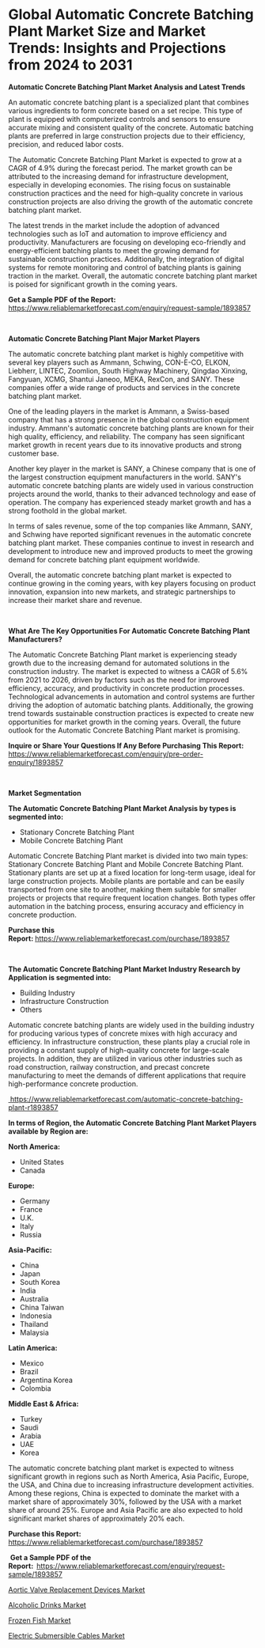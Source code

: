 <p><h1>Global Automatic Concrete Batching Plant Market Size and Market Trends: Insights and Projections from 2024 to 2031</h1></p><p><strong>Automatic Concrete Batching Plant Market Analysis and Latest Trends</strong></p>
<p><p>An automatic concrete batching plant is a specialized plant that combines various ingredients to form concrete based on a set recipe. This type of plant is equipped with computerized controls and sensors to ensure accurate mixing and consistent quality of the concrete. Automatic batching plants are preferred in large construction projects due to their efficiency, precision, and reduced labor costs.</p><p>The Automatic Concrete Batching Plant Market is expected to grow at a CAGR of 4.9% during the forecast period. The market growth can be attributed to the increasing demand for infrastructure development, especially in developing economies. The rising focus on sustainable construction practices and the need for high-quality concrete in various construction projects are also driving the growth of the automatic concrete batching plant market.</p><p>The latest trends in the market include the adoption of advanced technologies such as IoT and automation to improve efficiency and productivity. Manufacturers are focusing on developing eco-friendly and energy-efficient batching plants to meet the growing demand for sustainable construction practices. Additionally, the integration of digital systems for remote monitoring and control of batching plants is gaining traction in the market. Overall, the automatic concrete batching plant market is poised for significant growth in the coming years.</p></p>
<p><strong>Get a Sample PDF of the Report:&nbsp;</strong> <a href="https://www.reliablemarketforecast.com/enquiry/request-sample/1893857">https://www.reliablemarketforecast.com/enquiry/request-sample/1893857</a></p>
<p>&nbsp;</p>
<p><strong>Automatic Concrete Batching Plant Major Market Players</strong></p>
<p><p>The automatic concrete batching plant market is highly competitive with several key players such as Ammann, Schwing, CON-E-CO, ELKON, Liebherr, LINTEC, Zoomlion, South Highway Machinery, Qingdao Xinxing, Fangyuan, XCMG, Shantui Janeoo, MEKA, RexCon, and SANY. These companies offer a wide range of products and services in the concrete batching plant market.</p><p>One of the leading players in the market is Ammann, a Swiss-based company that has a strong presence in the global construction equipment industry. Ammann's automatic concrete batching plants are known for their high quality, efficiency, and reliability. The company has seen significant market growth in recent years due to its innovative products and strong customer base.</p><p>Another key player in the market is SANY, a Chinese company that is one of the largest construction equipment manufacturers in the world. SANY's automatic concrete batching plants are widely used in various construction projects around the world, thanks to their advanced technology and ease of operation. The company has experienced steady market growth and has a strong foothold in the global market.</p><p>In terms of sales revenue, some of the top companies like Ammann, SANY, and Schwing have reported significant revenues in the automatic concrete batching plant market. These companies continue to invest in research and development to introduce new and improved products to meet the growing demand for concrete batching plant equipment worldwide.</p><p>Overall, the automatic concrete batching plant market is expected to continue growing in the coming years, with key players focusing on product innovation, expansion into new markets, and strategic partnerships to increase their market share and revenue.</p></p>
<p>&nbsp;</p>
<p><strong>What Are The Key Opportunities For Automatic Concrete Batching Plant Manufacturers?</strong></p>
<p><p>The Automatic Concrete Batching Plant market is experiencing steady growth due to the increasing demand for automated solutions in the construction industry. The market is expected to witness a CAGR of 5.6% from 2021 to 2026, driven by factors such as the need for improved efficiency, accuracy, and productivity in concrete production processes. Technological advancements in automation and control systems are further driving the adoption of automatic batching plants. Additionally, the growing trend towards sustainable construction practices is expected to create new opportunities for market growth in the coming years. Overall, the future outlook for the Automatic Concrete Batching Plant market is promising.</p></p>
<p><strong>Inquire or Share Your Questions If Any Before Purchasing This Report:</strong> <a href="https://www.reliablemarketforecast.com/enquiry/pre-order-enquiry/1893857">https://www.reliablemarketforecast.com/enquiry/pre-order-enquiry/1893857</a></p>
<p>&nbsp;</p>
<p><strong>Market Segmentation</strong></p>
<p><strong>The Automatic Concrete Batching Plant Market Analysis by types is segmented into:</strong></p>
<p><ul><li>Stationary Concrete Batching Plant</li><li>Mobile Concrete Batching Plant</li></ul></p>
<p><p>Automatic Concrete Batching Plant market is divided into two main types: Stationary Concrete Batching Plant and Mobile Concrete Batching Plant. Stationary plants are set up at a fixed location for long-term usage, ideal for large construction projects. Mobile plants are portable and can be easily transported from one site to another, making them suitable for smaller projects or projects that require frequent location changes. Both types offer automation in the batching process, ensuring accuracy and efficiency in concrete production.</p></p>
<p><strong>Purchase this Report:&nbsp;</strong><a href="https://www.reliablemarketforecast.com/purchase/1893857">https://www.reliablemarketforecast.com/purchase/1893857</a></p>
<p>&nbsp;</p>
<p><strong>The Automatic Concrete Batching Plant Market Industry Research by Application is segmented into:</strong></p>
<p><ul><li>Building Industry</li><li>Infrastructure Construction</li><li>Others</li></ul></p>
<p><p>Automatic concrete batching plants are widely used in the building industry for producing various types of concrete mixes with high accuracy and efficiency. In infrastructure construction, these plants play a crucial role in providing a constant supply of high-quality concrete for large-scale projects. In addition, they are utilized in various other industries such as road construction, railway construction, and precast concrete manufacturing to meet the demands of different applications that require high-performance concrete production.</p></p>
<p><a href="https://www.reliablemarketforecast.com/automatic-concrete-batching-plant-r1893857">&nbsp;https://www.reliablemarketforecast.com/automatic-concrete-batching-plant-r1893857</a></p>
<p><strong>In terms of Region, the Automatic Concrete Batching Plant Market Players available by Region are:</strong></p>
<p>
    <p> <strong> North America: </strong>
        <ul>
            <li>United States</li>
            <li>Canada</li>
        </ul>
        </p> 
    <p> <strong> Europe: </strong>
        <ul>
            <li>Germany</li>
            <li>France</li>
            <li>U.K.</li>
            <li>Italy</li>
            <li>Russia</li>
        </ul>
        </p> 
    <p> <strong> Asia-Pacific: </strong>
        <ul>
            <li>China</li>
            <li>Japan</li>
            <li>South Korea</li>
            <li>India</li>
            <li>Australia</li>
            <li>China Taiwan</li>
            <li>Indonesia</li>
            <li>Thailand</li>
            <li>Malaysia</li>
        </ul>
        </p> 
    <p> <strong> Latin America: </strong>
        <ul>
            <li>Mexico</li>
            <li>Brazil</li>
            <li>Argentina Korea</li>
            <li>Colombia</li>
        </ul>
        </p> 
    <p> <strong> Middle East & Africa: </strong>
        <ul>
            <li>Turkey</li>
            <li>Saudi</li>
            <li>Arabia</li>
            <li>UAE</li>
            <li>Korea</li>
        </ul>
    </p>
    </p>
<p><p>The automatic concrete batching plant market is expected to witness significant growth in regions such as North America, Asia Pacific, Europe, the USA, and China due to increasing infrastructure development activities. Among these regions, China is expected to dominate the market with a market share of approximately 30%, followed by the USA with a market share of around 25%. Europe and Asia Pacific are also expected to hold significant market shares of approximately 20% each.</p></p>
<p><strong>Purchase this Report: </strong><a href="https://www.reliablemarketforecast.com/purchase/1893857">https://www.reliablemarketforecast.com/purchase/1893857</a></p>
<p>&nbsp;<strong>Get a Sample PDF of the Report:&nbsp;&nbsp;</strong><a href="https://www.reliablemarketforecast.com/enquiry/request-sample/1893857">https://www.reliablemarketforecast.com/enquiry/request-sample/1893857</a></p>
<p><strong></strong></p>
<p><p><a href="https://medium.com/@jamieurcotte9056df/evaluating-global-aortic-valve-replacement-devices-market-trends-and-growth-opportunities-by-eb6093d2058b">Aortic Valve Replacement Devices Market</a></p><p><a href="https://github.com/belaayi865/Market-Research-Report-List-1/blob/main/alcoholic-drinks-market.md">Alcoholic Drinks Market</a></p><p><a href="https://github.com/daveutchsj/Market-Research-Report-List-1/blob/main/frozen-fish-market.md">Frozen Fish Market</a></p><p><a href="https://medium.com/@karianerice/electric-submersible-cables-market-size-share-trends-analysis-report-by-product-esp-flat-power-00f0b405a4aa">Electric Submersible Cables Market</a></p></p>